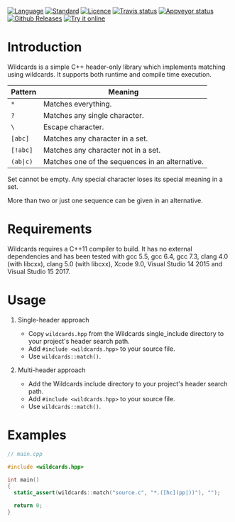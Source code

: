 [![Language](https://img.shields.io/badge/language-C++-blue.svg)](https://isocpp.org/)
[![Standard](https://img.shields.io/badge/C%2B%2B-11%2F14%2F17-blue.svg)](https://en.wikipedia.org/wiki/C%2B%2B#Standardization)
[![Licence](https://img.shields.io/badge/license-Boost%201.0-blue.svg)](http://www.boost.org/LICENSE_1_0.txt)
[![Travis status](https://travis-ci.org/zemasoft/wildcards.svg?branch=master)](https://travis-ci.org/zemasoft/wildcards)
[![Appveyor status](https://ci.appveyor.com/api/projects/status/github/zemasoft/wildcards?svg=true&branch=master)](https://ci.appveyor.com/project/zemasoft/wildcards)
[![Github Releases](https://img.shields.io/github/release/zemasoft/wildcards.svg)](https://github.com/zemasoft/wildcards/releases)
[![Try it online](https://img.shields.io/badge/try%20it-online-blue.svg)](https://github.com/zemasoft/wildcards/tree/master/example)

Introduction
============

Wildcards is a simple C++ header-only library which implements matching using
wildcards. It supports both runtime and compile time execution.

| Pattern   | Meaning                                         |
| --------- | ----------------------------------------------- |
| `*`       | Matches everything.                             |
| `?`       | Matches any single character.                   |
| `\`       | Escape character.                               |
| `[abc]`   | Matches any character in a set.                 |
| `[!abc]`  | Matches any character not in a set.             |
| `(ab\|c)` | Matches one of the sequences in an alternative. |

Set cannot be empty. Any special character loses its special meaning in a set.

More than two or just one sequence can be given in an alternative.

Requirements
============

Wildcards requires a C++11 compiler to build. It has no external dependencies
and has been tested with gcc 5.5, gcc 6.4, gcc 7.3, clang 4.0 (with libcxx),
clang 5.0 (with libcxx), Xcode 9.0, Visual Studio 14 2015
and Visual Studio 15 2017.

Usage
=====

1. Single-header approach
   * Copy `wildcards.hpp` from the Wildcards single_include directory to your
     project's header search path.
   * Add `#include <wildcards.hpp>` to your source file.
   * Use `wildcards::match()`.

2. Multi-header approach
   * Add the Wildcards include directory to your project's header search path.
   * Add `#include <wildcards.hpp>` to your source file.
   * Use `wildcards::match()`.

Examples
========

```C++
// main.cpp

#include <wildcards.hpp>

int main()
{
  static_assert(wildcards::match("source.c", "*.([hc](pp|))"), "");

  return 0;
}
```
